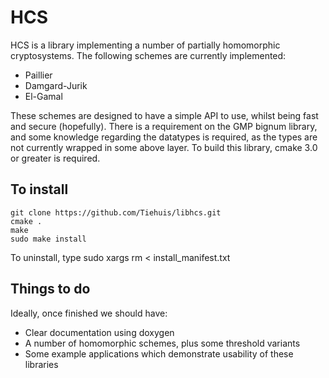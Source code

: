 # HCS #

HCS is a library implementing a number of partially homomorphic
cryptosystems. The following schemes are currently implemented:

* Paillier
* Damgard-Jurik
* El-Gamal

These schemes are designed to have a simple API to use, whilst being
fast and secure (hopefully). There is a requirement on the GMP bignum
library, and some knowledge regarding the datatypes is required, as
the types are not currently wrapped in some above layer. To build this library,
cmake 3.0 or greater is required.

## To install
    git clone https://github.com/Tiehuis/libhcs.git
    cmake .
    make
    sudo make install

To uninstall, type
    sudo xargs rm < install_manifest.txt

## Things to do

Ideally, once finished we should have:

* Clear documentation using doxygen
* A number of homomorphic schemes, plus some threshold variants
* Some example applications which demonstrate usability of these libraries
